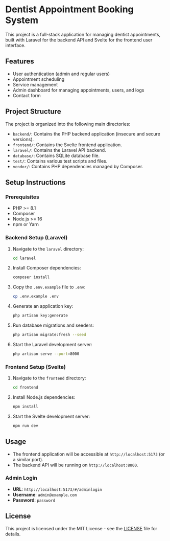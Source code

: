 # Dentist Appointment Booking System

This project is a full-stack application for managing dentist appointments, built with Laravel for the backend API and Svelte for the frontend user interface.

## Features

- User authentication (admin and regular users)
- Appointment scheduling
- Service management
- Admin dashboard for managing appointments, users, and logs
- Contact form

## Project Structure

The project is organized into the following main directories:

- `backend/`: Contains the PHP backend application (insecure and secure versions).
- `frontend/`: Contains the Svelte frontend application.
- `laravel/`: Contains the Laravel API backend.
- `database/`: Contains SQLite database file.
- `test/`: Contains various test scripts and files.
- `vendor/`: Contains PHP dependencies managed by Composer.

## Setup Instructions

### Prerequisites

- PHP >= 8.1
- Composer
- Node.js >= 16
- npm or Yarn

### Backend Setup (Laravel)

1.  Navigate to the `laravel` directory:
    ```bash
    cd laravel
    ```
2.  Install Composer dependencies:
    ```bash
    composer install
    ```
3.  Copy the `.env.example` file to `.env`:
    ```bash
    cp .env.example .env
    ```
4.  Generate an application key:
    ```bash
    php artisan key:generate
    ```
5.  Run database migrations and seeders:
    ```bash
    php artisan migrate:fresh --seed
    ```
6.  Start the Laravel development server:
    ```bash
    php artisan serve --port=8000
    ```

### Frontend Setup (Svelte)

1.  Navigate to the `frontend` directory:
    ```bash
    cd frontend
    ```
2.  Install Node.js dependencies:
    ```bash
    npm install
    ```
3.  Start the Svelte development server:
    ```bash
    npm run dev
    ```

## Usage

- The frontend application will be accessible at `http://localhost:5173` (or a similar port).
- The backend API will be running on `http://localhost:8000`.

### Admin Login

- **URL**: `http://localhost:5173/#/adminlogin`
- **Username**: `admin@example.com`
- **Password**: `password`

## License

This project is licensed under the MIT License - see the [LICENSE](LICENSE) file for details.